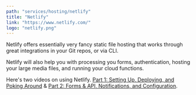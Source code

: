 ```yaml
---
path: "services/hosting/netlify"
title: "Netlify"
link: "https://www.netlify.com/"
logo: "netlify.png"
---
```


Netlify offers essentially very fancy static file hosting that works through great integrations in your Git repos, or via CLI.

Netlify will also help you with processing you forms, authentication, hosting your large media files, and running your cloud functions.

Here's two videos on using Netlify. <a href="https://www.youtube.com/watch?v=jW9cPKFSUrw&t=141s">Part 1: Setting Up, Deploying, and Poking Around</a> & <a href="https://www.youtube.com/watch?v=6E_odMmKP6g&t=11s">Part 2: Forms & API, Notifications, and Configuration</a>.
